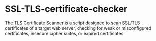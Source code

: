 # SSL-TLS-certificate-checker
The TLS Certificate Scanner is a script designed to scan SSL/TLS certificates of a target web server, checking for weak or misconfigured certificates, insecure cipher suites, or expired certificates.
